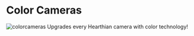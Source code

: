 # Color Cameras
![colorcameras](https://user-images.githubusercontent.com/99054745/230701159-d9b9ed57-6175-4f58-a4a8-fc5b0eff9231.png)
Upgrades every Hearthian camera with color technology!
